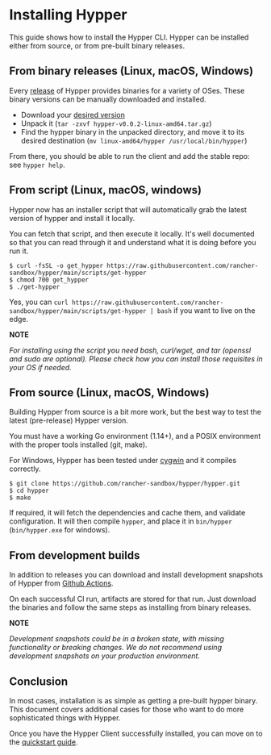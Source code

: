 # Installing Hypper

This guide shows how to install the Hypper CLI. Hypper can be installed either from source, or from pre-built binary releases.


## From binary releases (Linux, macOS, Windows)

Every [release](https://github.com/rancher-sandbox/hypper/releases) of Hypper provides binaries for a variety of OSes. These binary versions can be manually downloaded and installed.

  - Download your [desired version](https://github.com/rancher-sandbox/hypper/releases)
  - Unpack it (`tar -zxvf hypper-v0.0.2-linux-amd64.tar.gz`)
  - Find the hypper binary in the unpacked directory, and move it to its desired destination (`mv linux-amd64/hypper /usr/local/bin/hypper`)

From there, you should be able to run the client and add the stable repo: see `hypper help`.


## From script (Linux, macOS, windows)

Hypper now has an installer script that will automatically grab the latest version of hypper and install it locally.

You can fetch that script, and then execute it locally. It's well documented so that you can read through it and understand what it is doing before you run it.

```
$ curl -fsSL -o get_hypper https://raw.githubusercontent.com/rancher-sandbox/hypper/main/scripts/get-hypper
$ chmod 700 get_hypper
$ ./get-hypper
```

Yes, you can `curl https://raw.githubusercontent.com/rancher-sandbox/hypper/main/scripts/get-hypper | bash` if you want to live on the edge.


**NOTE**

*For installing using the script you need bash, curl/wget, and tar (openssl and sudo are optional).
Please check how you can install those requisites in your OS if needed.* 


## From source (Linux, macOS, Windows)

Building Hypper from source is a bit more work, but the best way to test the
latest (pre-release) Hypper version.

You must have a working Go environment (1.14+), and a POSIX environment with the proper tools installed (git, make).

For Windows, Hypper has been tested under [cygwin](https://www.cygwin.com/) and it compiles correctly.

```terminal
$ git clone https://github.com/rancher-sandbox/hypper/hypper.git
$ cd hypper
$ make
```

If required, it will fetch the dependencies and cache them, and validate
configuration.
It will then compile `hypper`, and place it in `bin/hypper` (`bin/hypper.exe` for windows).


## From development builds

In addition to releases you can download and install development snapshots of
Hypper from [Github Actions].

On each successful CI run, artifacts are stored for that run. Just download the binaries and follow the same steps as installing from binary releases.

**NOTE**

*Development snapshots could be in a broken state, with missing functionality or breaking changes.
We do not recommend using development snapshots on your production environment.*


## Conclusion

In most cases, installation is as simple as getting a pre-built hypper binary. This document covers additional cases for those who want to do more sophisticated things with Hypper.

Once you have the Hypper Client successfully installed, you can move on to the [quickstart guide](docs/user/tutorials/quickstart.md).

[Github Actions]: https://github.com/rancher-sandbox/hypper/actions/workflows/ci.yml?query=branch%3Amain+is%3Asuccess+workflow%3ACI
